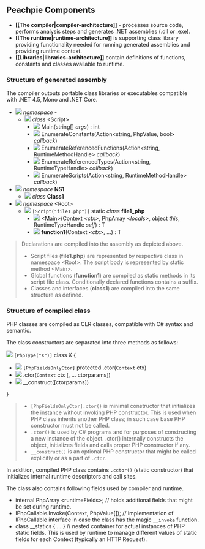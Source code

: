 ## Peachpie Components

* **[[The compiler|compiler-architecture]]** - processes source code, performs analysis steps and generates .NET assemblies (.dll or .exe).
* **[[The runtime|runtime-architecture]]** is supporting class library providing functionality needed for running generated assemblies and providing runtime context.
* **[[Libraries|libraries-architecture]]** contain definitions of functions, constants and classes available to runtime.

### Structure of generated assembly

The compiler outputs portable class libraries or executables compatible with .NET 4.5, Mono and .NET Core.

* ![](/img/icon_ns.png) *namespace* -
  * ![](/img/icon_class.png) *class* &lt;Script&gt;
    * ![](/img/icon_method.png) Main(string[] *args*) : int
    * ![](/img/icon_method.png) EnumerateConstants(Action&lt;string, PhpValue, bool&gt; *callback*)
    * ![](/img/icon_method.png) EnumerateReferencedFunctions(Action&lt;string, RuntimeMethodHandle&gt; *callback*)
    * ![](/img/icon_method.png) EnumerateReferencedTypes(Action&lt;string, RuntimeTypeHandle&gt; *callback*)
    * ![](/img/icon_method.png) EnumerateScripts(Action&lt;string, RuntimeMethodHandle&gt; *callback*)
* ![](/img/icon_ns.png) *namespace* **NS1**
  * ![](/img/icon_class.png) *class* **Class1**
* ![](/img/icon_ns.png) *namespace* &lt;Root&gt;
  * ![](/img/icon_class.png) `[Script("file1.php")]` static *class* **file1_php**
    * ![](/img/icon_method.png) &lt;Main&gt;(Context *&lt;ctx&gt;*, PhpArray *&lt;locals&gt;*, object *this*, RuntimeTypeHandle *self*) : T
    * ![](/img/icon_method.png) **function1**(Context *&lt;ctx&gt;*, ...) : T

> Declarations are compiled into the assembly as depicted above.
> - Script files (**file1.php**) are represented by respective class in namespace &lt;Root&gt;. The script body is represented by static method &lt;Main&gt;.
> - Global functions (**function1**) are compiled as static methods in its script file class. Conditionally declared functions contains a suffix.
> - Classes and interfaces (**class1**) are compiled into the same structure as defined.

### Structure of compiled class

PHP classes are compiled as CLR classes, compatible with C# syntax and semantic.

The class constructors are separated into three methods as follows:

![](/img/icon_class.png) `[PhpType("X")]` class X {
* ![](/img/icon_method.png) `[PhpFieldsOnlyCtor]` protected .ctor(`Context` ctx)
* ![](/img/icon_method.png) .ctor(`Context` ctx [, ... ctorparams])
* ![](/img/icon_method.png) __construct([ctorparams])

}

> - `[PhpFieldsOnlyCtor].ctor()` is minimal constructor that initializes the instance without invoking PHP constructor. This is used when PHP class inherits another PHP class; in such case base PHP constructor must not be called.
> - `.ctor()` is used by C# programs and for purposes of constructing a new instance of the object. .ctor() internally constructs the object, initializes fields and calls proper PHP constructor if any.
> - `__construct()` is an optional PHP constructor that might be called explicitly or as a part of `.ctor`.

In addition, compiled PHP class contains `.cctor()` (static constructor) that initializes internal runtime descriptors and call sites.

The class also contains following fields used by compiler and runtime.
* internal PhpArray &lt;runtimeFields>; // holds additional fields that might be set during runtime.
* IPhpCallable.Invoke(Context, PhpValue[]); // implementation of IPhpCallable interface in case the class has the magic `__invoke` function.
* class __statics { ... } // nested container for actual instances of PHP static fields. This is used by runtime to manage different values of static fields for each Context (typically an HTTP Request).

